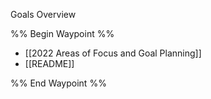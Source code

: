 Goals Overview

%% Begin Waypoint %%
- [[2022 Areas of Focus and Goal Planning]]
- [[README]]

%% End Waypoint %%